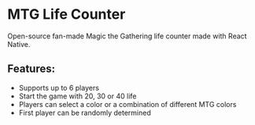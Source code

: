 # MTG Life Counter
Open-source fan-made Magic the Gathering life counter made with React Native.

## Features:
- Supports up to 6 players
- Start the game with 20, 30 or 40 life
- Players can select a color or a combination of different MTG colors
- First player can be randomly determined
